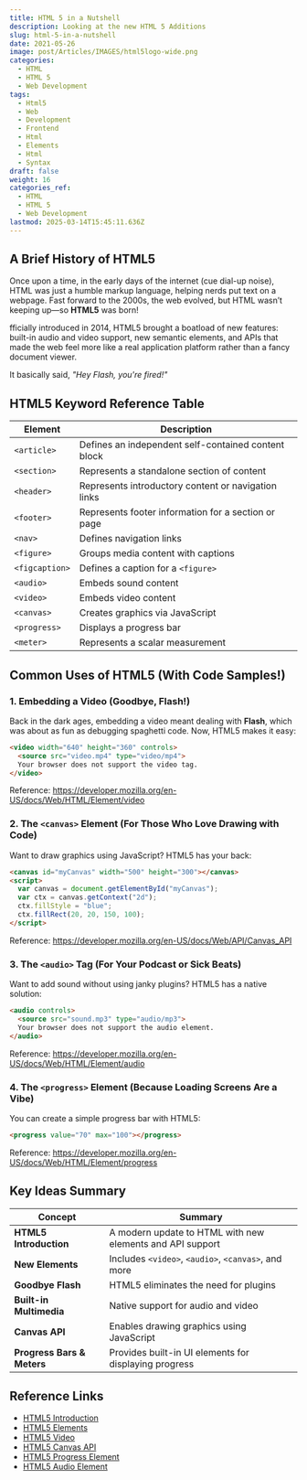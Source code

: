 ```yaml
---
title: HTML 5 in a Nutshell
description: Looking at the new HTML 5 Additions
slug: html-5-in-a-nutshell
date: 2021-05-26
image: post/Articles/IMAGES/html5logo-wide.png
categories:
  - HTML
  - HTML 5
  - Web Development
tags:
  - Html5
  - Web
  - Development
  - Frontend
  - Html
  - Elements
  - Html
  - Syntax
draft: false
weight: 16
categories_ref:
  - HTML
  - HTML 5
  - Web Development
lastmod: 2025-03-14T15:45:11.636Z
---
```

## A Brief History of HTML5

Once upon a time, in the early days of the internet (cue dial-up noise), HTML was just a humble markup language, helping nerds put text on a webpage. Fast forward to the 2000s, the web evolved, but HTML wasn’t keeping up—so **HTML5** was born!

fficially introduced in 2014, HTML5 brought a boatload of new features: built-in audio and video support, new semantic elements, and APIs that made the web feel more like a real application platform rather than a fancy document viewer.

It basically said, *"Hey Flash, you're fired!"*

## HTML5 Keyword Reference Table

| Element        | Description                                         |
| -------------- | --------------------------------------------------- |
| `<article>`    | Defines an independent self-contained content block |
| `<section>`    | Represents a standalone section of content          |
| `<header>`     | Represents introductory content or navigation links |
| `<footer>`     | Represents footer information for a section or page |
| `<nav>`        | Defines navigation links                            |
| `<figure>`     | Groups media content with captions                  |
| `<figcaption>` | Defines a caption for a `<figure>`                  |
| `<audio>`      | Embeds sound content                                |
| `<video>`      | Embeds video content                                |
| `<canvas>`     | Creates graphics via JavaScript                     |
| `<progress>`   | Displays a progress bar                             |
| `<meter>`      | Represents a scalar measurement                     |

## Common Uses of HTML5 (With Code Samples!)

### 1. Embedding a Video (Goodbye, Flash!)

Back in the dark ages, embedding a video meant dealing with **Flash**, which was about as fun as debugging spaghetti code. Now, HTML5 makes it easy:

```html
<video width="640" height="360" controls>
  <source src="video.mp4" type="video/mp4">
  Your browser does not support the video tag.
</video>
```

Reference: <https://developer.mozilla.org/en-US/docs/Web/HTML/Element/video>

### 2. The `<canvas>` Element (For Those Who Love Drawing with Code)

Want to draw graphics using JavaScript? HTML5 has your back:

```html
<canvas id="myCanvas" width="500" height="300"></canvas>
<script>
  var canvas = document.getElementById("myCanvas");
  var ctx = canvas.getContext("2d");
  ctx.fillStyle = "blue";
  ctx.fillRect(20, 20, 150, 100);
</script>
```

Reference: <https://developer.mozilla.org/en-US/docs/Web/API/Canvas_API>

### 3. The `<audio>` Tag (For Your Podcast or Sick Beats)

Want to add sound without using janky plugins? HTML5 has a native solution:

```html
<audio controls>
  <source src="sound.mp3" type="audio/mp3">
  Your browser does not support the audio element.
</audio>
```

Reference: <https://developer.mozilla.org/en-US/docs/Web/HTML/Element/audio>

### 4. The `<progress>` Element (Because Loading Screens Are a Vibe)

You can create a simple progress bar with HTML5:

```html
<progress value="70" max="100"></progress>
```

Reference: <https://developer.mozilla.org/en-US/docs/Web/HTML/Element/progress>

## Key Ideas Summary

| Concept                    | Summary                                                   |
| -------------------------- | --------------------------------------------------------- |
| **HTML5 Introduction**     | A modern update to HTML with new elements and API support |
| **New Elements**           | Includes `<video>`, `<audio>`, `<canvas>`, and more       |
| **Goodbye Flash**          | HTML5 eliminates the need for plugins                     |
| **Built-in Multimedia**    | Native support for audio and video                        |
| **Canvas API**             | Enables drawing graphics using JavaScript                 |
| **Progress Bars & Meters** | Provides built-in UI elements for displaying progress     |

## Reference Links

* [HTML5 Introduction](https://developer.mozilla.org/en-US/docs/Web/Guide/HTML/HTML5)
* [HTML5 Elements](https://developer.mozilla.org/en-US/docs/Web/HTML/Element)
* [HTML5 Video](https://developer.mozilla.org/en-US/docs/Web/HTML/Element/video)
* [HTML5 Canvas API](https://developer.mozilla.org/en-US/docs/Web/API/Canvas_API)
* [HTML5 Progress Element](https://developer.mozilla.org/en-US/docs/Web/HTML/Element/progress)
* [HTML5 Audio Element](https://developer.mozilla.org/en-US/docs/Web/HTML/Element/audio)
